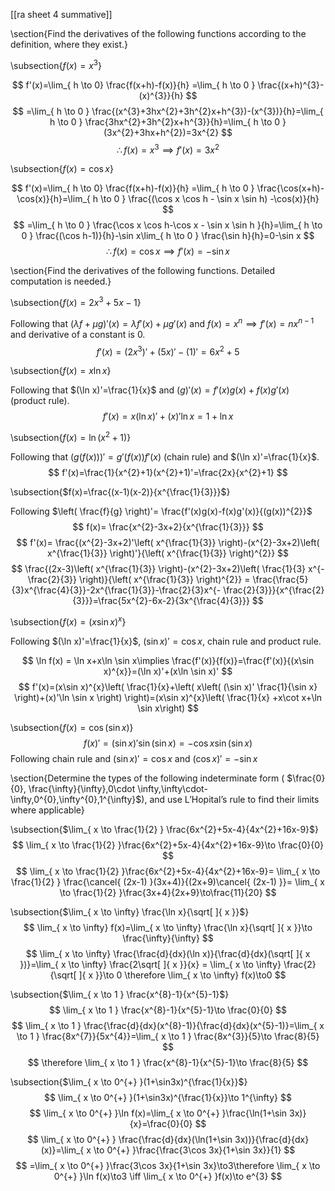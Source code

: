 [[ra sheet 4 summative]]

\section{Find the derivatives of the following functions according to the definition, where they exist.}

\subsection{$f(x)=x^{3}$}

$$
f'(x)=\lim_{ h \to 0} \frac{f(x+h)-f(x)}{h} =\lim_{ h \to 0 } \frac{(x+h)^{3}-(x)^{3}}{h}
$$
$$
=\lim_{ h \to 0 } \frac{(x^{3}+3hx^{2}+3h^{2}x+h^{3})-(x^{3})}{h}=\lim_{ h \to 0 } \frac{3hx^{2}+3h^{2}x+h^{3}}{h}=\lim_{ h \to 0 } (3x^{2}+3hx+h^{2})=3x^{2}
$$
$$
\therefore f(x)=x^{3}\implies f'(x)=3x^{2}$$

\subsection{$f(x)=\cos x$}

$$
f'(x)=\lim_{ h \to 0} \frac{f(x+h)-f(x)}{h} =\lim_{ h \to 0 } \frac{\cos(x+h)-\cos(x)}{h}=\lim_{ h \to 0 } \frac{(\cos x \cos h - \sin x \sin h) -\cos(x)}{h}
$$
$$
=\lim_{ h \to 0 } \frac{\cos x \cos h-\cos x - \sin x \sin h }{h}=\lim_{ h \to 0 } \frac{(\cos h-1)}{h}-\sin x\lim_{ h \to 0 } \frac{\sin h}{h}=0-\sin x
$$
$$
\therefore f(x)=\cos x\implies f'(x)=-\sin x
$$

\section{Find the derivatives of the following functions. Detailed computation is needed.}

\subsection{$f(x)=2x^{3}+5x-1$}

Following that $(\lambda f + \mu g)′(x) = \lambda f ′(x) + \mu g′(x)$ and $f(x)=x^{n}\implies f'(x)= nx^{n-1}$ and derivative of a constant is 0.
$$
f'(x)=(2x^{3})'+(5x)'-(1)'=6x^{2}+5
$$

\subsection{$f(x)=x\ln x$}

Following that $(\ln x)'=\frac{1}{x}$ and $( g)′(x) = f ′(x)g(x) + f (x)g′(x)$ (product rule).
$$
f'(x)=x(\ln x)'+(x)'\ln x=1+\ln x
$$

\subsection{$f(x)=\ln(x^{2}+1)$}

Following that $(g(f (x)))′ = g′(f (x))f ′(x)$ (chain rule) and $(\ln x)'=\frac{1}{x}$. 
$$
f'(x)=\frac{1}{x^{2}+1}(x^{2}+1)'=\frac{2x}{x^{2}+1}
$$

\subsection{$f(x)=\frac{(x-1)(x-2)}{x^{\frac{1}{3}}}$}

Following $\left( \frac{f}{g} \right)'= \frac{f'(x)g(x)-f(x)g'(x)}{(g(x))^{2}}$
$$
f(x)= \frac{x^{2}-3x+2}{x^{\frac{1}{3}}}
$$
$$
f'(x)= \frac{(x^{2}-3x+2)'\left( x^{\frac{1}{3}} \right)-(x^{2}-3x+2)\left( x^{\frac{1}{3}} \right)'}{\left( x^{\frac{1}{3}} \right)^{2}}
$$
$$
\frac{(2x-3)\left( x^{\frac{1}{3}} \right)-(x^{2}-3x+2)\left( \frac{1}{3} x^{-\frac{2}{3}} \right)}{\left( x^{\frac{1}{3}} \right)^{2}} = \frac{\frac{5}{3}x^{\frac{4}{3}}-2x^{\frac{1}{3}}-\frac{2}{3}x^{- \frac{2}{3}}}{x^{\frac{2}{3}}}=\frac{5x^{2}-6x-2}{3x^{\frac{4}{3}}}
$$

\subsection{$f(x)=(x\sin x)^{x}$}

Following $(\ln x)'=\frac{1}{x}$, $(\sin x)'=\cos x$, chain rule and product rule.

$$
\ln f(x) = \ln x+x\ln \sin x\implies \frac{f'(x)}{f(x)}=\frac{f'(x)}{(x\sin x)^{x}}=(\ln x)'+(x\ln \sin x)'
$$
$$
f'(x)=(x\sin x)^{x}\left( \frac{1}{x}+\left( x\left( (\sin x)' \frac{1}{\sin x} \right)+(x)'\ln \sin x \right) \right)=(x\sin x)^{x}\left( \frac{1}{x} +x\cot x+\ln \sin x\right)
$$

\subsection{$f(x)=\cos(\sin x)$}
$$
f(x)'=(\sin x)'\sin(\sin x)=-\cos x\sin(\sin x)
$$
Following chain rule and $(\sin x)'=\cos x$ and $(\cos x)'=-\sin x$

\section{Determine the types of the following indeterminate form ( $\frac{0}{0}, \frac{\infty}{\infty},0\cdot \infty,\infty\cdot-\infty,0^{0},\infty^{0},1^{\infty}$), and use L’Hopital’s rule to find their limits where applicable}

\subsection{$\lim_{ x \to \frac{1}{2} } \frac{6x^{2}+5x-4}{4x^{2}+16x-9}$}
$$
\lim_{ x \to \frac{1}{2} }\frac{6x^{2}+5x-4}{4x^{2}+16x-9}\to \frac{0}{0}
$$
$$
\lim_{ x \to \frac{1}{2} }\frac{6x^{2}+5x-4}{4x^{2}+16x-9}= \lim_{ x \to \frac{1}{2} }  \frac{\cancel{ (2x-1) }(3x+4)}{(2x+9)\cancel{ (2x-1) }}= \lim_{ x \to \frac{1}{2} }\frac{3x+4}{2x+9}\to\frac{11}{20}
$$

\subsection{$\lim_{ x \to \infty} \frac{\ln x}{\sqrt[  ]{ x }}$}
$$
\lim_{ x \to \infty} f(x)=\lim_{ x \to \infty} \frac{\ln x}{\sqrt[  ]{ x }}\to \frac{\infty}{\infty}
$$
$$
\lim_{ x \to \infty} \frac{\frac{d}{dx}(\ln x)}{\frac{d}{dx}(\sqrt[  ]{ x })}=\lim_{ x \to \infty} \frac{2\sqrt[  ]{ x }}{x} = \lim_{ x \to \infty} \frac{2}{\sqrt[  ]{ x }}\to 0 \therefore \lim_{ x \to \infty} f(x)\to0
$$

\subsection{$\lim_{ x \to 1 } \frac{x^{8}-1}{x^{5}-1}$}
$$
\lim_{ x \to 1 } \frac{x^{8}-1}{x^{5}-1}\to \frac{0}{0}
$$
$$
\lim_{ x \to 1 } \frac{\frac{d}{dx}(x^{8}-1)}{\frac{d}{dx}(x^{5}-1)}=\lim_{ x \to 1 } \frac{8x^{7}}{5x^{4}}=\lim_{ x \to 1 } \frac{8x^{3}}{5}\to \frac{8}{5}
$$
$$
\therefore \lim_{ x \to 1 } \frac{x^{8}-1}{x^{5}-1}\to \frac{8}{5}
$$

\subsection{$\lim_{ x \to 0^{+} }(1+\sin3x)^{\frac{1}{x}}$}
$$
\lim_{ x \to 0^{+} }(1+\sin3x)^{\frac{1}{x}}\to 1^{\infty}
$$
$$
\lim_{ x \to 0^{+} }\ln f(x)=\lim_{ x \to 0^{+} }\frac{\ln(1+\sin 3x)}{x}=\frac{0}{0}
$$
$$
\lim_{ x \to 0^{+} } \frac{\frac{d}{dx}(\ln(1+\sin 3x))}{\frac{d}{dx} (x)}=\lim_{ x \to 0^{+} }\frac{\frac{3\cos 3x}{1+\sin 3x}}{1}
$$
$$
=\lim_{ x \to 0^{+} }\frac{3\cos 3x}{1+\sin 3x}\to3\therefore \lim_{ x \to 0^{+} }\ln f(x)\to3 \iff \lim_{ x \to 0^{+} }f(x)\to e^{3}
$$
